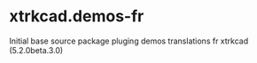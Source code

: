 # xtrkcad.demos-fr
Initial base source package pluging demos translations fr xtrkcad (5.2.0beta.3.0)
